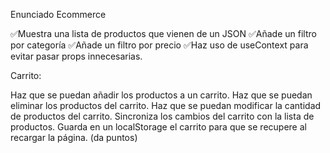 Enunciado
Ecommerce

 ✅Muestra una lista de productos que vienen de un JSON
 ✅Añade un filtro por categoría
 ✅Añade un filtro por precio
 ✅Haz uso de useContext para evitar pasar props innecesarias.

Carrito:

 Haz que se puedan añadir los productos a un carrito.
 Haz que se puedan eliminar los productos del carrito.
 Haz que se puedan modificar la cantidad de productos del carrito.
 Sincroniza los cambios del carrito con la lista de productos.
 Guarda en un localStorage el carrito para que se recupere al recargar la página. (da puntos)